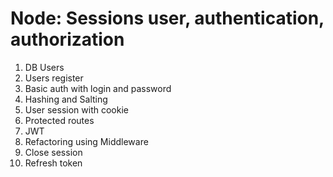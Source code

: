 # Node: Sessions user, authentication, authorization

1. DB Users
2. Users register
3. Basic auth with login and password
4. Hashing and Salting
5. User session with cookie
6. Protected routes
7. JWT
8. Refactoring using Middleware
9. Close session
10. Refresh token